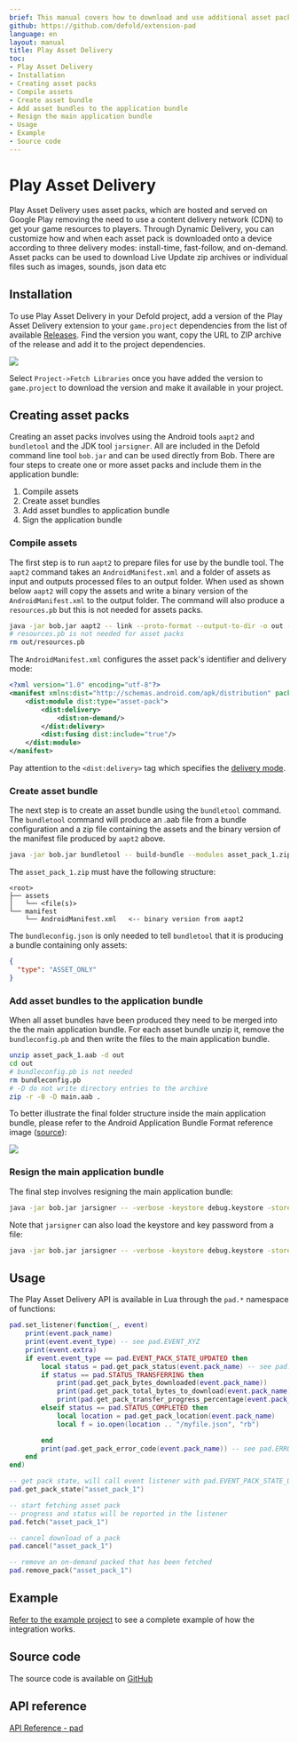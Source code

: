 ```yaml
---
brief: This manual covers how to download and use additional asset packs using Play Asset Delivery.
github: https://github.com/defold/extension-pad
language: en
layout: manual
title: Play Asset Delivery
toc:
- Play Asset Delivery
- Installation
- Creating asset packs
- Compile assets
- Create asset bundle
- Add asset bundles to the application bundle
- Resign the main application bundle
- Usage
- Example
- Source code
---
```


# Play Asset Delivery

Play Asset Delivery uses asset packs, which are hosted and served on Google Play removing the need to use a content delivery network (CDN) to get your game resources to players. Through Dynamic Delivery, you can customize how and when each asset pack is downloaded onto a device according to three delivery modes: install-time, fast-follow, and on-demand. Asset packs can be used to download Live Update zip archives or individual files such as images, sounds, json data etc


## Installation

To use Play Asset Delivery in your Defold project, add a version of the Play Asset Delivery extension to your `game.project` dependencies from the list of available [Releases](https://github.com/defold/extension-pad/releases). Find the version you want, copy the URL to ZIP archive of the release and add it to the project dependencies.

![](add-dependency.png)

Select `Project->Fetch Libraries` once you have added the version to `game.project` to download the version and make it available in your project.


## Creating asset packs

Creating an asset packs involves using the Android tools `aapt2` and `bundletool` and the JDK tool `jarsigner`. All are included in the Defold command line tool `bob.jar` and can be used directly from Bob. There are four steps to create one or more asset packs and include them in the application bundle:

1. Compile assets
2. Create asset bundles
3. Add asset bundles to application bundle
4. Sign the application bundle


### Compile assets

The first step is to run `aapt2` to prepare files for use by the bundle tool. The `aapt2` command takes an `AndroidManifest.xml` and a folder of assets as input and outputs processed files to an output folder. When used as shown below `aapt2` will copy the assets and write a binary version of the `AndroidManifest.xml` to the output folder. The command will also produce a `resources.pb` but this is not needed for assets packs.

```sh
java -jar bob.jar aapt2 -- link --proto-format --output-to-dir -o out --manifest AndroidManifest.xml -A assets
# resources.pb is not needed for asset packs
rm out/resources.pb
```

The `AndroidManifest.xml` configures the asset pack's identifier and delivery mode:

```xml
<?xml version="1.0" encoding="utf-8"?>
<manifest xmlns:dist="http://schemas.android.com/apk/distribution" package="com.defold.pad" split="asset_pack_1">
    <dist:module dist:type="asset-pack">
        <dist:delivery>
            <dist:on-demand/>
        </dist:delivery>
        <dist:fusing dist:include="true"/>
    </dist:module>
</manifest>
```

Pay attention to the `<dist:delivery>` tag which specifies the [delivery mode](https://developer.android.com/guide/playcore/asset-delivery).


### Create asset bundle

The next step is to create an asset bundle using the `bundletool` command. The `bundletool` command will produce an .aab file from a bundle configuration and a zip file containing the assets and the binary version of the manifest file produced by `aapt2` above.

```sh
java -jar bob.jar bundletool -- build-bundle --modules asset_pack_1.zip --config bundleconfig.json --output asset_pack_1.aab
```

The `asset_pack_1.zip` must have the following structure:

```
<root>
├── assets
│   └── <file(s)>
└── manifest
    └── AndroidManifest.xml   <-- binary version from aapt2
```

The `bundleconfig.json` is only needed to tell `bundletool` that it is producing a bundle containing only assets:

```json
{
  "type": "ASSET_ONLY"
}
```


### Add asset bundles to the application bundle

When all asset bundles have been produced they need to be merged into the the main application bundle. For each asset bundle unzip it, remove the `bundleconfig.pb` and then write the files to the main application bundle.

```sh
unzip asset_pack_1.aab -d out
cd out
# bundleconfig.pb is not needed
rm bundleconfig.pb
# -D do not write directory entries to the archive
zip -r -0 -D main.aab .
```

To better illustrate the final folder structure inside the main application bundle, please refer to the Android Application Bundle Format reference image ([source](https://developer.android.com/guide/app-bundle/app-bundle-format)):

![](aab_format.png)


### Resign the main application bundle

The final step involves resigning the main application bundle:

```sh
java -jar bob.jar jarsigner -- -verbose -keystore debug.keystore -storepass android -keypass android main.aab androiddebugkey
```

Note that `jarsigner` can also load the keystore and key password from a file:

```sh
java -jar bob.jar jarsigner -- -verbose -keystore debug.keystore -storepass file:storepass.txt -keypass file:keypass.txt main.aab androiddebugkey
```


## Usage

The Play Asset Delivery API is available in Lua through the `pad.*` namespace of functions:

```lua
pad.set_listener(function(_, event)
	print(event.pack_name)
	print(event.event_type) -- see pad.EVENT_XYZ
	print(event.extra)
	if event.event_type == pad.EVENT_PACK_STATE_UPDATED then
		local status = pad.get_pack_status(event.pack_name) -- see pad.STATUS_XYZ
		if status == pad.STATUS_TRANSFERRING then
			print(pad.get_pack_bytes_downloaded(event.pack_name))
			print(pad.get_pack_total_bytes_to_download(event.pack_name))
			print(pad.get_pack_transfer_progress_percentage(event.pack_name))
		elseif status == pad.STATUS_COMPLETED then
			local location = pad.get_pack_location(event.pack_name)
			local f = io.open(location .. "/myfile.json", "rb")

		end
		print(pad.get_pack_error_code(event.pack_name)) -- see pad.ERRORCODE_XYZ
	end
end)

-- get pack state, will call event listener with pad.EVENT_PACK_STATE_UPDATED
pad.get_pack_state("asset_pack_1")

-- start fetching asset pack
-- progress and status will be reported in the listener
pad.fetch("asset_pack_1")

-- cancel download of a pack
pad.cancel("asset_pack_1")

-- remove an on-demand packed that has been fetched
pad.remove_pack("asset_pack_1")
```

## Example

[Refer to the example project](https://github.com/defold/extension-pad/blob/master/example) to see a complete example of how the integration works.

## Source code

The source code is available on [GitHub](https://github.com/defold/extension-pad)
## API reference
[API Reference - pad](/extension-pad/pad_api)
